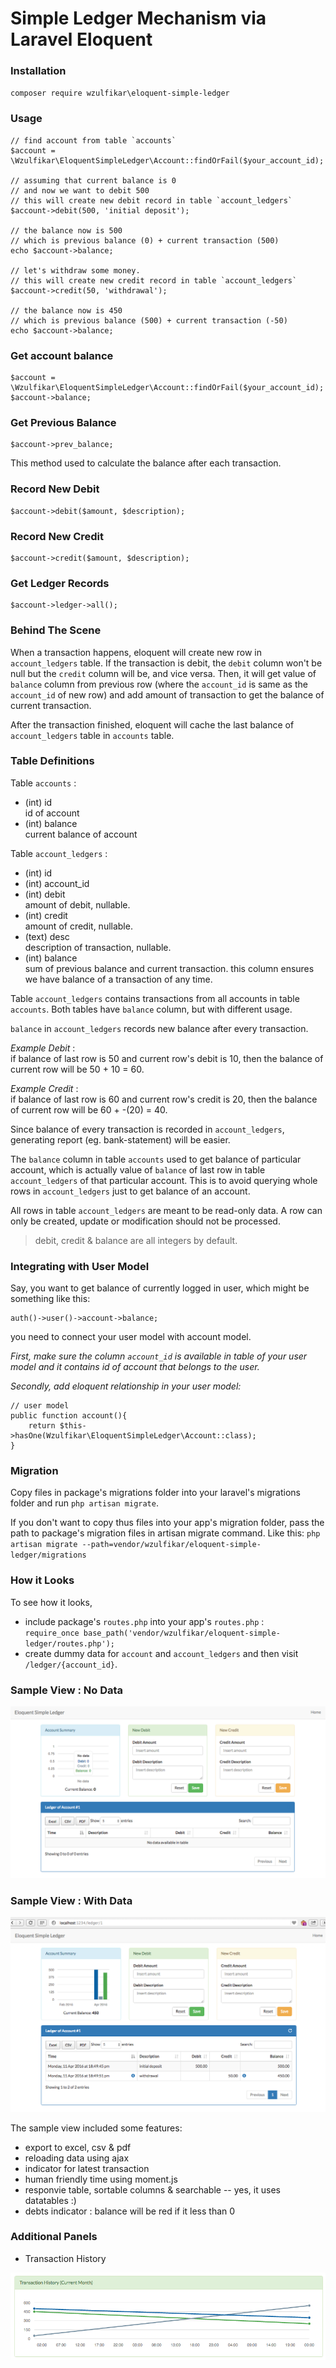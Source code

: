 # Simple Ledger Mechanism via Laravel Eloquent

### Installation
`composer require wzulfikar\eloquent-simple-ledger`

### Usage 
	
	// find account from table `accounts`	
	$account = \Wzulfikar\EloquentSimpleLedger\Account::findOrFail($your_account_id);
	
	// assuming that current balance is 0
	// and now we want to debit 500
	// this will create new debit record in table `account_ledgers`
	$account->debit(500, 'initial deposit');
	
	// the balance now is 500
	// which is previous balance (0) + current transaction (500)
	echo $account->balance;
	
	// let's withdraw some money.
	// this will create new credit record in table `account_ledgers`
	$account->credit(50, 'withdrawal');
	
	// the balance now is 450
	// which is previous balance (500) + current transaction (-50)
	echo $account->balance;

### Get account balance

	$account = \Wzulfikar\EloquentSimpleLedger\Account::findOrFail($your_account_id);
	$account->balance;

### Get Previous Balance

	$account->prev_balance;

This method used to calculate the balance after each transaction.

### Record New Debit

	$account->debit($amount, $description);

### Record New Credit

	$account->credit($amount, $description);

### Get Ledger Records

	$account->ledger->all();

### Behind The Scene

When a transaction happens, eloquent will create new row in `account_ledgers` table. If the transaction is debit, the `debit` column won't be null but the `credit` column will be, and vice versa. Then, it will get value of `balance` column from previous row (where the `account_id` is same as the `account_id` of new row) and add amount of transaction to get the balance of current transaction.

After the transaction finished, eloquent will cache the last balance of `account_ledgers` table in `accounts` table.

### Table Definitions

Table `accounts` :

- (int) id  
  id of account
- (int) balance  
  current balance of account

Table `account_ledgers` :

- (int) id
- (int) account_id
- (int) debit  
  amount of debit, nullable.
- (int) credit  
  amount of credit, nullable.
- (text) desc  
	description of transaction, nullable.
- (int) balance   
	sum of previous balance and current transaction. this column ensures we have balance of a transaction of any time.

Table `account_ledgers` contains transactions from all accounts in table `accounts`. Both tables have `balance` column, but with different usage.

`balance` in `account_ledgers` records new balance after every transaction. 

*Example Debit* :  
if balance of last row is 50 and current row's debit is 10, then the balance of current row will be 50 + 10 = 60.

*Example Credit* :  
if balance of last row is 60 and current row's credit is 20, then the balance of current row will be 60 + -(20) = 40.

Since balance of every transaction is recorded in `account_ledgers`, generating report (eg. bank-statement) will be easier.

The `balance` column in table `accounts` used to get balance of particular account, which is actually value of `balance` of last row in table `account_ledgers` of that particular account. This is to avoid querying whole rows in `account_ledgers` just to get balance of an account.

All rows in table `account_ledgers`	 are meant to be read-only data. A row can only be created, update or modification should not be processed.

>debit, credit & balance are all integers by default.

### Integrating with User Model
Say, you want to get balance of currently logged in user, which might be something like this:

	auth()->user()->account->balance;

you need to connect your user model with account model.

*First, make sure the column `account_id` is available in table of your user model and it contains id of account that belongs to the user.*

*Secondly, add eloquent relationship in your user model:*

	
	// user model
	public function account(){
		return $this->hasOne(Wzulfikar\EloquentSimpleLedger\Account::class);	
	}


### Migration
Copy files in package's migrations folder into your laravel's migrations folder and run `php artisan migrate`. 

If you don't want to copy thus files into your app's migration folder, pass the path to package's migration files in artisan migrate command. Like this:
`php artisan migrate --path=vendor/wzulfikar/eloquent-simple-ledger/migrations`

### How it Looks
To see how it looks, 

- include package's `routes.php` into your app's `routes.php` :  
	`require_once base_path('vendor/wzulfikar/eloquent-simple-ledger/routes.php');`
- create dummy data for `account` and `account_ledgers` and then visit `/ledger/{account_id}`.

### Sample View : No Data
![image](view-without-data.png)

### Sample View : With Data
![image](view-with-data.png)

The sample view included some features:

 - export to excel, csv & pdf
 - reloading data using ajax
 - indicator for latest transaction
 - human friendly time using moment.js
 - responvie table, sortable columns & searchable -- yes, it uses datatables :)
 - debts indicator : balance will be red if it less than 0

### Additional Panels

- Transaction History

![image](panel-transaction-history.png)